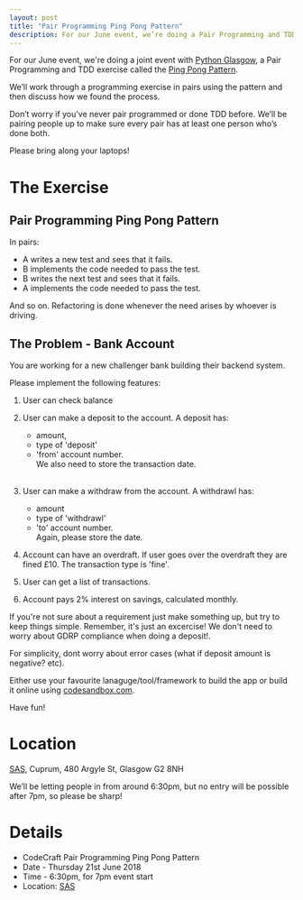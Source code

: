 ```yaml
---
layout: post
title: "Pair Programming Ping Pong Pattern"
description: For our June event, we’re doing a Pair Programming and TDD exercise called the Ping Pong Pattern. 7pm, Thursday 21st June 2018, at SAS.
---
```



For our June event, we're doing a joint event with <a href="http://www.pythonglasgow.org/">Python Glasgow</a>, a Pair Programming and TDD exercise called the [Ping Pong Pattern](http://wiki.c2.com/?PairProgrammingPingPongPattern).

We’ll work through a programming exercise in pairs using the pattern and then discuss how we found the process.

Don’t worry if you’ve never pair programmed or done TDD before. We’ll be pairing people up to make sure every pair has at least one person who’s done both.

Please bring along your laptops!

# The Exercise

## Pair Programming Ping Pong Pattern

In pairs:

 * A writes a new test and sees that it fails.
 * B implements the code needed to pass the test.
 * B writes the next test and sees that it fails.
 * A implements the code needed to pass the test.

And so on. Refactoring is done whenever the need arises by whoever is driving.



## The Problem - Bank Account
You are working for a new challenger bank building their backend system.

Please implement the following features:

1. User can check balance

2. User can make a deposit to the account.
  A deposit has:
   - amount,
   - type of 'deposit'
   - 'from' account number. <br/>
   We also need to store the transaction date.<br/><br/>


3. User can make a withdraw from the account.
  A withdrawl has:
   - amount
   - type of 'withdrawl'
   - 'to' account number. <br/>
   Again, please store the date.

4. Account can have an overdraft. If user goes over the overdraft they are fined £10. The transaction type is 'fine'.

5. User can get a list of transactions.

6. Account pays 2% interest on savings, calculated monthly.

If you're not sure about a requirement just make something up, but try to keep things simple. Remember, it's just an excercise! We don't need to worry about GDRP compliance when doing a deposit!.

For simplicity, dont worry about error cases (what if deposit amount is negative? etc).

Either use your favourite lanaguge/tool/framework to build the app or build it online using [codesandbox.com](https://codesandbox.io/s/9349xjlnl4).

Have fun!

# Location
[SAS](https://goo.gl/maps/87Y37xfHY592), Cuprum, 480 Argyle St, Glasgow G2 8NH

We’ll be letting people in from around 6:30pm, but no entry will be possible after 7pm, so please be sharp!

# Details
* CodeCraft Pair Programming Ping Pong Pattern
* Date - Thursday 21st June 2018
* Time - 6:30pm, for 7pm event start
* Location: [SAS](https://goo.gl/maps/87Y37xfHY592)
